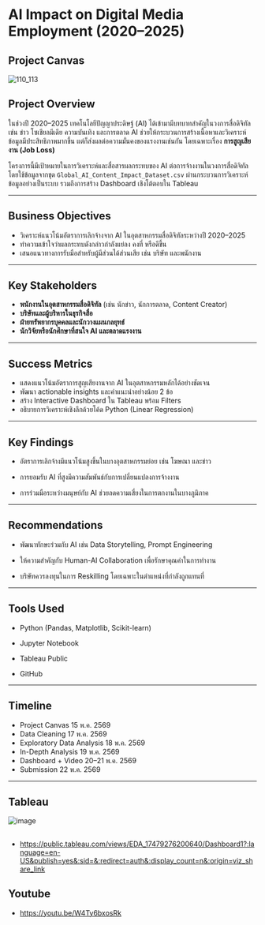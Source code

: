 # AI Impact on Digital Media Employment (2020–2025)
## Project Canvas
![110_113](https://github.com/user-attachments/assets/ad93098c-6dac-4dd3-b07f-86d3183ec239)

## Project Overview

ในช่วงปี 2020–2025 เทคโนโลยีปัญญาประดิษฐ์ (AI) ได้เข้ามามีบทบาทสำคัญในวงการสื่อดิจิทัล เช่น ข่าว โซเชียลมีเดีย ความบันเทิง และการตลาด AI ช่วยให้กระบวนการสร้างเนื้อหาและวิเคราะห์ข้อมูลมีประสิทธิภาพมากขึ้น แต่ก็ส่งผลต่อความมั่นคงของแรงงานเช่นกัน โดยเฉพาะเรื่อง **การสูญเสียงาน (Job Loss)**

โครงการนี้มีเป้าหมายในการวิเคราะห์และสื่อสารผลกระทบของ AI ต่อการจ้างงานในวงการสื่อดิจิทัล โดยใช้ข้อมูลจากชุด `Global_AI_Content_Impact_Dataset.csv` ผ่านกระบวนการวิเคราะห์ข้อมูลอย่างเป็นระบบ รวมถึงการสร้าง Dashboard เชิงโต้ตอบใน Tableau

---

## Business Objectives

- วิเคราะห์แนวโน้มอัตราการเลิกจ้างจาก AI ในอุตสาหกรรมสื่อดิจิทัลระหว่างปี 2020–2025
- ทำความเข้าใจว่าผลกระทบดังกล่าวกำลังแย่ลง คงที่ หรือดีขึ้น
- เสนอแนวทางการรับมือสำหรับผู้มีส่วนได้ส่วนเสีย เช่น บริษัท และพนักงาน

---

## Key Stakeholders

- **พนักงานในอุตสาหกรรมสื่อดิจิทัล** (เช่น นักข่าว, นักการตลาด, Content Creator)
- **บริษัทและผู้บริหารในธุรกิจสื่อ**
- **ฝ่ายทรัพยากรบุคคลและนักวางแผนกลยุทธ์**
- **นักวิจัยหรือนักศึกษาที่สนใจ AI และตลาดแรงงาน**

---

## Success Metrics

- แสดงแนวโน้มอัตราการสูญเสียงานจาก AI ในอุตสาหกรรมหลักได้อย่างชัดเจน
- พัฒนา actionable insights และคำแนะนำอย่างน้อย 2 ข้อ
- สร้าง Interactive Dashboard ใน Tableau พร้อม Filters
- อธิบายการวิเคราะห์เชิงลึกด้วยโค้ด Python (Linear Regression)

---
## Key Findings
- อัตราการเลิกจ้างมีแนวโน้มสูงขึ้นในบางอุตสาหกรรมย่อย เช่น โฆษณา และข่าว

- การยอมรับ AI ที่สูงมีความสัมพันธ์กับการเปลี่ยนแปลงการจ้างงาน

- การร่วมมือระหว่างมนุษย์กับ AI ช่วยลดความเสี่ยงในการตกงานในบางภูมิภาค
---
## Recommendations
- พัฒนาทักษะร่วมกับ AI เช่น Data Storytelling, Prompt Engineering

- ให้ความสำคัญกับ Human-AI Collaboration เพื่อรักษาคุณค่าในการทำงาน

- บริษัทควรลงทุนในการ Reskilling โดยเฉพาะในตำแหน่งที่กำลังถูกแทนที่
---
## Tools Used
- Python (Pandas, Matplotlib, Scikit-learn)

- Jupyter Notebook

- Tableau Public

- GitHub


---
## Timeline
- Project Canvas	15 พ.ค. 2569
- Data Cleaning	17 พ.ค. 2569
- Exploratory Data Analysis	18 พ.ค. 2569
- In-Depth Analysis	19 พ.ค. 2569
- Dashboard + Video	20–21 พ.ค. 2569
- Submission 22 พ.ค. 2569
---
## Tableau
![image](https://github.com/user-attachments/assets/8198559c-bd97-44ef-ab01-bc80f2dae07f)
##

- https://public.tableau.com/views/EDA_17479276200640/Dashboard1?:language=en-US&publish=yes&:sid=&:redirect=auth&:display_count=n&:origin=viz_share_link
## Youtube
- https://youtu.be/W4Ty6bxosRk

